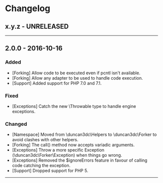 Changelog
=========

## x.y.z - UNRELEASED

--------

## 2.0.0 - 2016-10-16

### Added

* [Forking] Allow code to be executed even if pcntl isn't available.
* [Forking] Allow any adapter to be used to handle code execution.
* [Support] Added support for PHP 7.0 and 7.1.

### Fixed

* [Exceptions] Catch the new \Throwable type to handle engine exceptions.

### Changed

* [Namespace] Moved from \duncan3dc\Helpers to \duncan3dc\Forker to avoid clashes with other helpers.
* [Forking] The call() method now accepts variadic arguments.
* [Exceptions] Throw a more specific Exception (\duncan3dc\Forker\Exception) when things go wrong.
* [Exceptions] Removed the $ignoreErrors feature in favour of calling code catching the exception.
* [Support] Dropped support for PHP 5.

--------
